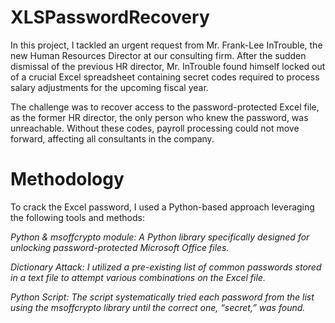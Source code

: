 # XLSPasswordRecovery

In this project, I tackled an urgent request from Mr. Frank-Lee InTrouble, the new Human Resources Director at our consulting firm. After the sudden dismissal of the previous HR director, Mr. InTrouble found himself locked out of a crucial Excel spreadsheet containing secret codes required to process salary adjustments for the upcoming fiscal year.

The challenge was to recover access to the password-protected Excel file, as the former HR director, the only person who knew the password, was unreachable. Without these codes, payroll processing could not move forward, affecting all consultants in the company.

# Methodology

To crack the Excel password, I used a Python-based approach leveraging the following tools and methods:

*Python & msoffcrypto module: A Python library specifically designed for unlocking password-protected Microsoft Office files.*

*Dictionary Attack: I utilized a pre-existing list of common passwords stored in a text file to attempt various combinations on the Excel file.*

*Python Script: The script systematically tried each password from the list using the msoffcrypto library until the correct one, “secret,” was found.*

